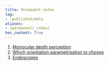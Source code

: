 ```yaml
---
title: Permanent notes
tag:
- -published/meta
aliases:
- /permanent/_index/
has_content: True
---
```


1. [Monocular depth perception](permanent/10-monocular-depth-perception.md)
2. [Which orientation parametrisation to choose](permanent/20.4-which-orientation-parametrisation-to-choose.md)
3. [Endoscopes](permanent/30-endoscopes.md)